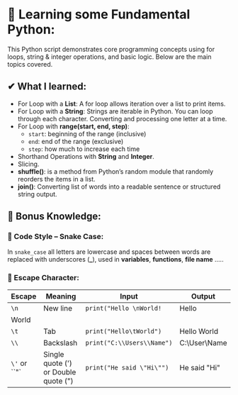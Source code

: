 # 🧠 Learning some Fundamental Python:
This Python script demonstrates core programming concepts using for loops, string & integer operations, and basic logic. Below are the main topics covered.

## ✔ What I learned:
+ For Loop with a **List**: A for loop allows iteration over a list to print items.
+ For Loop with a **String**: Strings are iterable in Python. You can loop through each character. Converting and processing one letter at a time.
+ For Loop with **range(start, end, step)**:
  - `start`: beginning of the range (inclusive)
  - `end`: end of the range (exclusive)
  - `step`: how much to increase each time
+ Shorthand Operations with **String** and **Integer**.
+ Slicing.
+ **shuffle()**: is a method from Python’s random module that randomly reorders the items in a list. 
+ **join()**: Converting list of words into a readable sentence or structured string output.

## 📌 Bonus Knowledge:
### 🐍 Code Style – Snake Case:
In `snake_case` all letters are lowercase and spaces between words are replaced with underscores (**_**), used in **variables**, **functions**, **file name** ..... 

### 🧾 Escape Character:
| **Escape**   |  **Meaning**     |    **Input**   |   **Output**  |
|-------|--------|--------|--------|
|  `\n`  | New line | `print("Hello \nWorld!`  |    Hello   |
                                                    World   |
|   `\t`  | Tab  | `print("Hello\tWorld")`   |  Hello  World|
|   `\\`   | Backslash | `print("C:\\Users\\Name")`  | C:\User\Name  |
|   `\'` or ``\"`  | Single quote (') or Double quote (") | `print("He said \"Hi\"")`  | He said "Hi"  |
